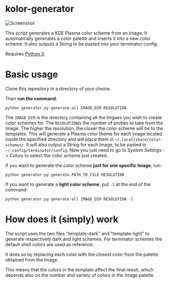 # kolor-generator

![Screenshot](screenshot.png)

This script generates a KDE Plasma color scheme from an image. It automatically generates a color palette and inserts it into a new color scheme. It also outputs a String to be pasted into your terminator config.

Requires [Python 3](https://www.python.org/).

# Basic usage

Clone this repository in a directory of your choice.

Then **run the command**:

`python generator.py generate-all IMAGE_DIR RESOLUTION`

The `IMAGE_DIR` is the directory containing all the Imgaes you wish to create color schemes for. The `RESOLUTION`is the number of probes to take from the Image. The higher the resolution, the closer the color scheme will be to the templates.
This will generate a Plasma color theme for each image located inside the specified directory and will place them in `~/.local/share/color-schemes/`. It will also output a String for each Image, to be pasted in `~/.config/terminator/config`. Now you just need to go to *System Settings -> Colors* to select the color scheme just created.

If you want to generate the color scheme **just for one specific Image**, run:

`python generator.py generate PATH_TO_FILE RESOLUTION`

If you want to generate a **light color scheme**, put `-l` at the end of the command:

`python generator.py generate-all IMAGE_DIR RESOLUTION -l`

# How does it (simply) work

The script uses the two files "template-dark" and "template-light" to generate respectively dark and light schemes. For terminator schemes the default shell colors are used as reference.

It does so by replacing each color with the closest color from the palette obtained from the Image.

This means that the colors in the template affect the final result, which depends also on the number and variety of colors in the Image palette.
